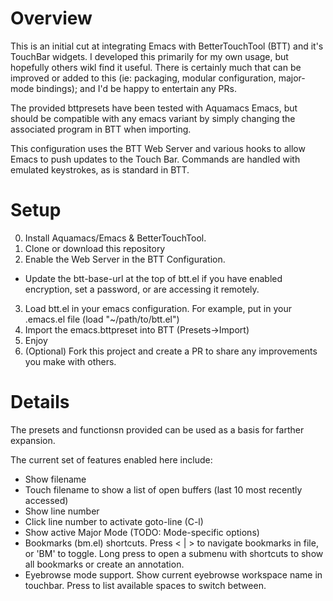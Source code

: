 # Overview

This is an initial cut at integrating Emacs with BetterTouchTool (BTT) and it's TouchBar widgets.  I developed this primarily for my own usage, but hopefully others wikl find it useful.  There is certainly much that can be improved or added to this (ie: packaging, modular configuration, major-mode bindings); and I'd be happy to entertain any PRs.

The provided bttpresets have been tested with Aquamacs Emacs, but should be compatible with any emacs variant by simply changing the associated program in BTT when importing.


This configuration uses the BTT Web Server and various hooks to allow Emacs to push updates to the Touch Bar.  Commands are handled with emulated keystrokes, as is standard in BTT.


# Setup
0. Install Aquamacs/Emacs & BetterTouchTool.
1. Clone or download this repository
2. Enable the Web Server in the BTT Configuration.
 * Update the btt-base-url at the top of btt.el if you have enabled encryption, set a password, or are accessing it remotely.
3. Load btt.el in your emacs configuration.  For example, put in your .emacs.el file  (load "~/path/to/btt.el")
4. Import the emacs.bttpreset into BTT (Presets->Import)
5. Enjoy
6. (Optional) Fork this project and create a PR to share any improvements you make with others.

# Details

The presets and functionsn provided can be used as a basis for farther expansion.

The current set of features enabled here include:

- Show filename
- Touch filename to show a list of open buffers (last 10 most recently accessed)
- Show line number
- Click line number to activate goto-line (C-l)
- Show active Major Mode (TODO: Mode-specific options)
- Bookmarks (bm.el) shortcuts.  Press < | > to navigate bookmarks in file, or 'BM' to toggle.  Long press to open a submenu with shortcuts to show all bookmarks or create an annotation.
- Eyebrowse mode support.  Show current eyebrowse workspace name in touchbar.  Press to list available spaces to switch between.

